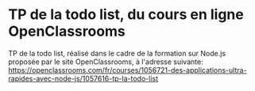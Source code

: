 # TP de la todo list, du cours en ligne OpenClassrooms

TP de la todo list, réalisé dans le cadre de la formation sur Node.js proposée par le
site OpenClassrooms, à l'adresse suivante: https://openclassrooms.com/fr/courses/1056721-des-applications-ultra-rapides-avec-node-js/1057616-tp-la-todo-list
